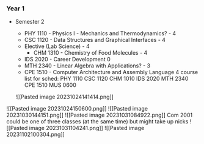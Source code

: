 ### Year 1
- Semester 2
	-  PHY 1110 - Physics I - Mechanics and Thermodynamics? - 4
	- CSC 1120 - Data Structures and Graphical Interfaces - 4
	- Elective (Lab Science) - 4
		- CHM 1310 - Chemistry of Food Molecules - 4
	- IDS 2020 - Career Development 0
	- MTH 2340 - Linear Algebra with Applications? - 3
	- CPE 1510 - Computer Architecture and Assembly Language  4
course list for sched:
PHY 1110
CSC 1120
CHM 1010
IDS 2020
MTH 2340
CPE 1510
MUS 0600


	![[Pasted image 20231024141414.png]]

![[Pasted image 20231024150600.png]]
![[Pasted image 20231030144151.png]]
![[Pasted image 20231031084922.png]]
Com 2001 could be one of three classes (at the same time) but might take up nicks
![[Pasted image 20231031104241.png]]
![[Pasted image 20231102100304.png]]